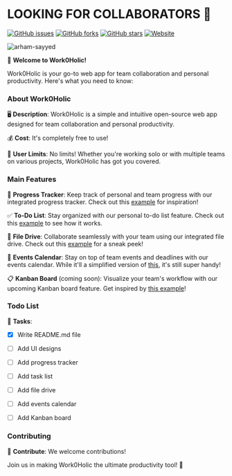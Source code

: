 # LOOKING FOR COLLABORATORS 📢

[![GitHub issues](https://img.shields.io/github/issues/arham-sayyed/work0holic)](https://github.com/arham-sayyed/work0holic/issues)
[![GitHub forks](https://img.shields.io/github/forks/arham-sayyed/work0holic)](https://github.com/arham-sayyed/work0holic/network)
[![GitHub stars](https://img.shields.io/github/stars/arham-sayyed/work0holic)](https://github.com/arham-sayyed/work0holic/stargazers)
[![Website](https://img.shields.io/website?down_color=red&down_message=offline&up_color=green&up_message=online&url=https%3A%2F%2Fwork0holic.com)](https://work0holic.com) 

<p align="left"> <img src="https://komarev.com/ghpvc/?username=work0holic&label=visitors&color=0e75b6&style=flat" alt="arham-sayyed" /> </p>

🚀 **Welcome to Work0Holic!**

Work0Holic is your go-to web app for team collaboration and personal productivity. Here's what you need to know:

### About Work0Holic
🖥️ **Description**: Work0Holic is a simple and intuitive open-source web app designed for team collaboration and personal productivity.

💰 **Cost**: It's completely free to use!

👥 **User Limits**: No limits! Whether you're working solo or with multiple teams on various projects, Work0Holic has got you covered.

### Main Features
🎯 **Progress Tracker**: Keep track of personal and team progress with our integrated progress tracker. Check out this [example](https://www.behance.net/gallery/120650961/Task-Management-Dashboard?tracking_source=search_projects|progress+chart) for inspiration!

✅ **To-Do List**: Stay organized with our personal to-do list feature. Check out this [example](https://webix.com/demos/todolist/) to see how it works.

📁 **File Drive**: Collaborate seamlessly with your team using our integrated file drive. Check out this [example](https://webix.com/demos/filemanager/) for a sneak peek!

📅 **Events Calendar**: Stay on top of team events and deadlines with our events calendar. While it'll a simplified version of [this](https://webix.com/demos/scheduler/), it's still super handy!

📋 **Kanban Board** (coming soon): Visualize your team's workflow with our upcoming Kanban board feature. Get inspired by [this example](https://webix.com/demos/kanban/)!

### Todo List
📝 **Tasks**:
- [x] Write README.md file
- [ ] Add UI designs

- [ ] Add progress tracker
- [ ] Add task list
- [ ] Add file drive
- [ ] Add events calendar
- [ ] Add Kanban board

### Contributing
🤝 **Contribute**: We welcome contributions!

Join us in making Work0Holic the ultimate productivity tool! 🚀
